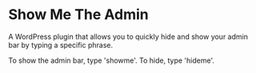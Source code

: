 # Show Me The Admin

A WordPress plugin that allows you to quickly hide and show your admin bar by typing a specific phrase.

To show the admin bar, type 'showme'. To hide, type 'hideme'.